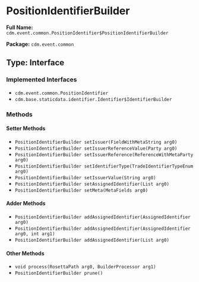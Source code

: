 # PositionIdentifierBuilder

**Full Name:** `cdm.event.common.PositionIdentifier$PositionIdentifierBuilder`

**Package:** `cdm.event.common`

## Type: Interface

### Implemented Interfaces

- `cdm.event.common.PositionIdentifier`
- `cdm.base.staticdata.identifier.Identifier$IdentifierBuilder`

### Methods

#### Setter Methods

- `PositionIdentifierBuilder setIssuer(FieldWithMetaString arg0)`
- `PositionIdentifierBuilder setIssuerReferenceValue(Party arg0)`
- `PositionIdentifierBuilder setIssuerReference(ReferenceWithMetaParty arg0)`
- `PositionIdentifierBuilder setIdentifierType(TradeIdentifierTypeEnum arg0)`
- `PositionIdentifierBuilder setIssuerValue(String arg0)`
- `PositionIdentifierBuilder setAssignedIdentifier(List arg0)`
- `PositionIdentifierBuilder setMeta(MetaFields arg0)`

#### Adder Methods

- `PositionIdentifierBuilder addAssignedIdentifier(AssignedIdentifier arg0)`
- `PositionIdentifierBuilder addAssignedIdentifier(AssignedIdentifier arg0, int arg1)`
- `PositionIdentifierBuilder addAssignedIdentifier(List arg0)`

#### Other Methods

- `void process(RosettaPath arg0, BuilderProcessor arg1)`
- `PositionIdentifierBuilder prune()`

